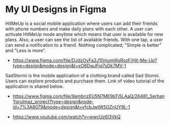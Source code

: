 # My UI Designs in Figma
HitMeUp is a social mobile application where users can add their friends with phone numbers and make daily plans with each other. A user can activate HitMeUp mode anytime which means that user is available for new plans. Also, a user can see the list of available friends. With one tap, a user can send a notification to a friend. Nothing complicated; "Simple is better" and "Less is more".
* https://www.figma.com/file/DJdzOyFa2J10mumj6sRozF/Hit-Me-Up?type=design&mode=design&t=xO6DwJFiq7sDk7MV-1

SadStormi is the mobile application of a clothing brand called Sad Stormi. Users can explore products and purchase them. Link of video tutorial of the application is shared below.
* https://www.figma.com/file/9ambnzEU5N7ME9bTj5LAaQ/26481_SerhanYorulmaz_project?type=design&node-id=7%3A8079&mode=design&t=vfcbJwtW5OZnUY9L-1

* https://www.youtube.com/watch?v=wwcUz6I3VkQ
